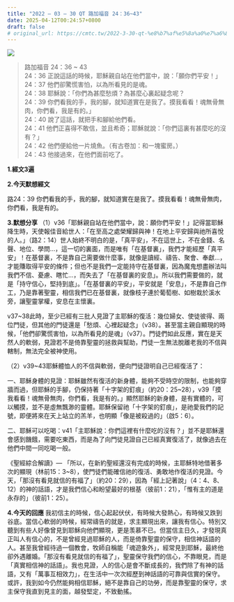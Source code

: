 ```yaml
---
title: "2022 – 03 – 30 QT 路加福音 24：36~43"
date: 2025-04-12T00:24:57+0800
draft: false
# original_url: https://cmtc.tw/2022-3-30-qt-%e8%b7%af%e5%8a%a0%e7%a6%8f%e9%9f%b3-24%ef%bc%9a36-43
---
```


![](/images/qt.jpg)
> 路加福音 24：36 ~ 43  
> 24：36 正說這話的時候，耶穌親自站在他們當中，說：「願你們平安！」  
> 24：37 他們卻驚慌害怕，以為所看見的是魂。  
> 24：38 耶穌說：「你們為甚麼愁煩？為甚麼心裏起疑念呢？  
> 24：39 你們看我的手，我的腳，就知道實在是我了。摸我看看！魂無骨無肉，你們看，我是有的。」  
> 24：40 說了這話，就把手和腳給他們看。  
> 24：41 他們正喜得不敢信，並且希奇；耶穌就說：「你們這裏有甚麼吃的沒有？」  
> 24：42 他們便給他一片燒魚。（有古卷加：和一塊蜜房。）  
> 24：43 他接過來，在他們面前吃了。

**1.經文3遍**

**2.今天默想經文**
  
路24：39 你們看我的手，我的腳，就知道實在是我了。摸我看看！魂無骨無肉，你們看，我是有的。

**3.默想分享**
（1）v36「耶穌親自站在他們當中，說：願你們平安！」記得當耶穌降生時，天使報佳音給世人：「在至高之處榮耀歸與神！在地上平安歸與祂所喜悅的人。」（路2：14）世人始終不明白的是，「真平安」，不在這世上，不在金錢、名聲、地位、學問…，這一切的裏面，而是唯有「在基督裏」，我們才能經歷「真平安」！在基督裏，不是靠自己需要做什麼事，就像是讀經、禱告、聚會、奉獻…，才能賺取得平安的條件；但也不是我們一定能持守在基督裏，因為魔鬼想盡辦法叫我們不信、憂慮、瞎忙…，而失去了「在基督裏的安息」。所以我們需要做的，就是「持守信心，堅持到底」。「在基督裏的平安」，平安就是「安息」，不是靠自己作工，乃是靠著聖靈，相信我們已在基督裏，就像枝子連於葡萄樹、如樹栽於溪水旁，讓聖靈掌權，安息在主懷裏。

v37\~38此時，至少已經有三批人見證了主耶穌的復活：幾位婦女、使徒彼得、兩位門徒，但其他的門徒還是「愁煩、心裡起疑念」（v38）。甚至當主親自顯現的時候，「他們卻驚慌害怕，以為所看見的是魂」（v37）。門徒們如此反應，實在是天然人的軟弱，見證若不是倚靠聖靈的拯救與幫助，門徒一生無法脫離老我的不信與轄制，無法完全被神使用。

（2）v39\~43耶穌體恤人的不信與軟弱，便向門徒證明自己已經復活了：

一、耶穌身體的見證：耶穌雖然有復活的新身體，能夠不受時空的限制，也能夠穿牆而過，但耶穌的手腳，仍保持著「十字架的釘痕」（約20：25\~28），v39「摸我看看！魂無骨無肉，你們看，我是有的。」顯然耶穌的新身體，是有實體的，可以觸摸，並不是虛無飄渺的靈體。耶穌保留祂「十字架的釘痕」，是祂愛我們的記號，即便將來在天上站立的羔羊，也明顯「像是被殺過的」（啟5：6）。

二、耶穌可以吃喝：v41「主耶穌說：你們這裡有什麼吃的沒有？」並不是耶穌還會感到饑餓，需要吃東西，而是為了向門徒見證自己已經真實復活了，就像過去在他們中間一同吃喝一般。

《聖經綜合解讀》— 「所以，在新約聖經還沒有完成的時候，主耶穌特地借著多次的顯現（林前15：3\~8），使門徒們能確信祂的復活、勇敢地作復活的見證。今天，「那沒有看見就信的有福了」（約20：29），因為「經上記著說」（4：4、8、12）的神的話語，才是我們信心和盼望最好的根基（彼前1：21），「惟有主的道是永存的」（彼前1：25）。

**4.今天的回應**
我初信主的時候，信心起起伏伏，有時候大發熱心，有時候又跌到谷底。當信心軟弱的時候，經常禱告的就是，求主顯現出來，讓我有信心。特別又聽到有些人好像曾見到耶穌向他們顯現，更是羡慕不已。但當信主日久，才發現真正叫人有信心的，不是曾經見過耶穌的人，而是倚靠聖靈的保守，相信神話語的人。甚至我曾經待過一個教會，牧師自稱能「魂遊象外」，經常見到耶穌，最終他卻外遇離婚。「那沒有看見就信的有福了」，聖靈保守我們的信心，不靠眼見，而是「真實相信神的話語」。我也見證，人的信心是會不斷成長的，我們除了有神的話語，又有「萬事互相效力」，在生活中一次次經歷到神話語的可靠與信實的保守。或許，我到如今仍然能夠相信耶穌，絕不是靠自己的功勞，而是靠聖靈的保守，求主保守我直到見主的面，越發堅定，不致動搖。
